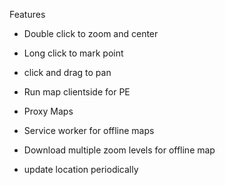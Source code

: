 Features
- Double click to zoom and center
- Long click to mark point
- click and drag to pan

- Run map clientside for PE
- Proxy Maps
- Service worker for offline maps 
- Download multiple zoom levels for offline map
- update location periodically
